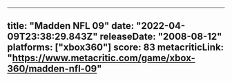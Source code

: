 
---
title: "Madden NFL 09"
date: "2022-04-09T23:38:29.843Z"
releaseDate: "2008-08-12"
platforms: ["xbox360"]
score: 83
metacriticLink: "https://www.metacritic.com/game/xbox-360/madden-nfl-09"
---
